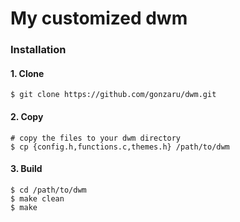 # My customized dwm

### Installation

#### 1. Clone

    $ git clone https://github.com/gonzaru/dwm.git

#### 2. Copy

    # copy the files to your dwm directory
    $ cp {config.h,functions.c,themes.h} /path/to/dwm

#### 3. Build

    $ cd /path/to/dwm
    $ make clean
    $ make
